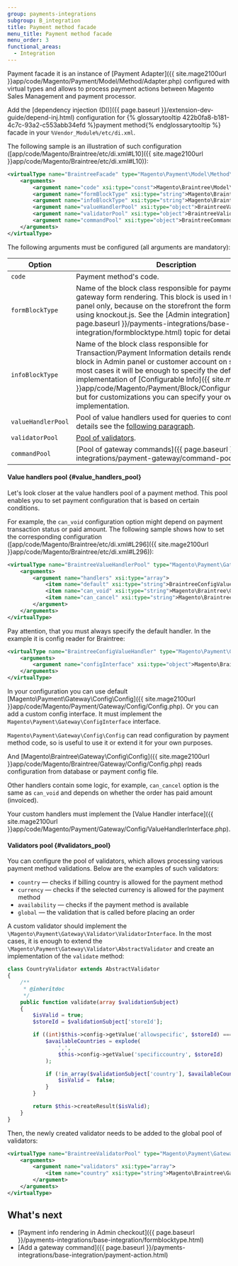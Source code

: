 ```yaml
---
group: payments-integrations
subgroup: B_integration
title: Payment method facade
menu_title: Payment method facade
menu_order: 3
functional_areas:
  - Integration
---
```


Payment facade it is an instance of [Payment Adapter]({{ site.mage2100url }}app/code/Magento/Payment/Model/Method/Adapter.php) configured with virtual types and allows to
process payment actions between Magento Sales Management and payment processor.

Add the [dependency injection (DI)]({{ page.baseurl }}/extension-dev-guide/depend-inj.html) configuration for {% glossarytooltip 422b0fa8-b181-4c7c-93a2-c553abb34efd %}payment method{% endglossarytooltip %} facade in your `%Vendor_Module%/etc/di.xml`.

The following sample is an illustration of such configuration ([app/code/Magento/Braintree/etc/di.xml#L10]({{ site.mage2100url }}app/code/Magento/Braintree/etc/di.xml#L10)):

```xml
<virtualType name="BraintreeFacade" type="Magento\Payment\Model\Method\Adapter">
    <arguments>
        <argument name="code" xsi:type="const">Magento\Braintree\Model\Ui\ConfigProvider::CODE</argument>
        <argument name="formBlockType" xsi:type="string">Magento\Braintree\Block\Form</argument>
        <argument name="infoBlockType" xsi:type="string">Magento\Braintree\Block\Info</argument>
        <argument name="valueHandlerPool" xsi:type="object">BraintreeValueHandlerPool</argument>
        <argument name="validatorPool" xsi:type="object">BraintreeValidatorPool</argument>
        <argument name="commandPool" xsi:type="object">BraintreeCommandPool</argument>
    </arguments>
</virtualType>
```

The following arguments must be configured (all arguments are mandatory):

| Option           | Description                                                                                                                                                                                                                                                                                                                                                                                       |
|------------------|---------------------------------------------------------------------------------------------------------------------------------------------------------------------------------------------------------------------------------------------------------------------------------------------------------------------------------------------------------------------------------------------------|
| `code`           | Payment method's code.                                                                                                                                                                                                                                                                                                                                                                           |
| `formBlockType`  | Name of the block class responsible for payment provider gateway form rendering. This block is used in the Admin panel only, because on the storefront the form is rendered using knockout.js. See the [Admin integration]({{ page.baseurl }}/payments-integrations/base-integration/formblocktype.html) topic for details.                                                                          |
| `infoBlockType`  | Name of the block class responsible for Transaction/Payment Information details rendering in Order block in Admin panel or customer account on storefront. In most cases it will be enough to specify the default implementation of [Configurable Info]({{ site.mage2100url }}app/code/Magento/Payment/Block/ConfigurableInfo.php), but for customizations you can specify your own implementation. |
| `valueHandlerPool` | Pool of value handlers used for queries to configuration. For details see the [following paragraph](#value_handlers_pool).                                                                                                                                                                                                                                                                         |
| `validatorPool`    | [Pool of validators](#validators_pool).                                                                                                                                                                                                                                                                                            |
| `commandPool`      | [Pool of gateway commands]({{ page.baseurl }}/payments-integrations/payment-gateway/command-pool.html).                                                                                                                                                                                                                                                                                                                     |

#### Value handlers pool {#value_handlers_pool}

Let's look closer at the value handlers pool of a payment method. This pool enables you to set payment configuration that is based on certain conditions. 

For example, the `can_void` configuration option might depend on payment transaction status or paid amount. The following sample shows how to set the corresponding configuration ([app/code/Magento/Braintree/etc/di.xml#L296]({{ site.mage2100url }}app/code/Magento/Braintree/etc/di.xml#L296)):

```xml
<virtualType name="BraintreeValueHandlerPool" type="Magento\Payment\Gateway\Config\ValueHandlerPool">
    <arguments>
        <argument name="handlers" xsi:type="array">
            <item name="default" xsi:type="string">BraintreeConfigValueHandler</item>
            <item name="can_void" xsi:type="string">Magento\Braintree\Gateway\Config\CanVoidHandler</item>
            <item name="can_cancel" xsi:type="string">Magento\Braintree\Gateway\Config\CanVoidHandler</item>
        </argument>
    </arguments>
</virtualType>
```

Pay attention, that you must always specify the default handler. In the example it is config reader for Braintree:

```xml
<virtualType name="BraintreeConfigValueHandler" type="Magento\Payment\Gateway\Config\ConfigValueHandler">
    <arguments>
        <argument name="configInterface" xsi:type="object">Magento\Braintree\Gateway\Config\Config</argument>
    </arguments>
</virtualType>
```

In your configuration you can use default [Magento\Payment\Gateway\Config\Config]({{ site.mage2100url }}app/code/Magento/Payment/Gateway/Config/Config.php). Or you can add a custom config interface. It must implement the `Magento\Payment\Gateway\ConfigInterface` interface.

`Magento\Payment\Gateway\Config\Config` can read configuration by payment method code, so is useful to use it or extend it for your own purposes.

And [Magento\Braintree\Gateway\Config\Config]({{ site.mage2100url }}app/code/Magento/Braintree/Gateway/Config/Config.php) reads
configuration from database or payment config file.

Other handlers contain some logic, for example, `can_cancel` option is the same as `can_void` and depends on whether the order has paid amount (invoiced). 

Your custom handlers must implement the [Value Handler interface]({{ site.mage2100url }}app/code/Magento/Payment/Gateway/Config/ValueHandlerInterface.php).

#### Validators pool {#validators_pool}

You can configure the pool of validators, which allows processing various payment method validations. Below are the examples of such validators:

 - `country` — checks if billing country is allowed for the payment method
 - `currency` — checks if the selected currency is allowed for the payment method
 - `availability` — checks if the payment method is available
 - `global` — the validation that is called before placing an order
 
A custom validator should implement the `\Magento\Payment\Gateway\Validator\ValidatorInterface`. In the most cases, it is enough
to extend the `\Magento\Payment\Gateway\Validator\AbstractValidator` and create an implementation of the `validate` method:

```php
class CountryValidator extends AbstractValidator
{
    /**
     * @inheritdoc
     */
    public function validate(array $validationSubject)
    {
        $isValid = true;
        $storeId = $validationSubject['storeId'];

        if ((int)$this->config->getValue('allowspecific', $storeId) === 1) {
            $availableCountries = explode(
                ',',
                $this->config->getValue('specificcountry', $storeId)
            );

            if (!in_array($validationSubject['country'], $availableCountries)) {
                $isValid =  false;
            }
        }

        return $this->createResult($isValid);
    }
}
```

Then, the newly created validator needs to be added to the global pool of validators:

```xml
<virtualType name="BraintreeValidatorPool" type="Magento\Payment\Gateway\Validator\ValidatorPool">
    <arguments>
        <argument name="validators" xsi:type="array">
            <item name="country" xsi:type="string">Magento\Braintree\Gateway\Validator\CountryValidator</item>
        </argument>
    </arguments>
</virtualType>
```

## What's next

- [Payment info rendering in Admin checkout]({{ page.baseurl }}/payments-integrations/base-integration/formblocktype.html)
- [Add a gateway command]({{ page.baseurl }}/payments-integrations/base-integration/payment-action.html) 
